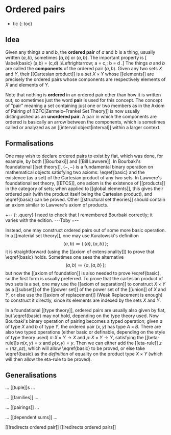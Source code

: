 # Ordered pairs

* tic
{: toc}


## Idea

Given any things $a$ and $b$, the __ordered pair__ of $a$ and $b$ is a thing, usually written $(a,b)$, sometimes $[a,b]$ or $\langle{a,b}\rangle$.  The important property is
\[ \label{basic} (a,b) = (c,d) \;\Leftrightarrow\; a = c,\; b = d .\]
The things $a$ and $b$ are called the __components__ of the ordered pair $(a,b)$.  Given any two sets $X$ and $Y$, their [[Cartesian product]] is a set $X \times Y$ whose [[elements]] are precisely the ordered pairs whose components are respectively elements of $X$ and elements of $Y$.

Note that nothing is __ordered__ in an ordered pair other than how it is written out, so sometimes just the word __pair__ is used for this concept. The concept of  "pair" meaning a set containing just one or two members as in the Axiom of Pairing of [[ZFC|Zermelo–Frankel Set Theory]] is now usually distinguished as an __unordered pair__. A pair in which the components are ordered is basically an arrow between the components, which is sometimes called or analyzed as an [[interval object|interval]] within a larger context.

## Formalisations

One may wish to declare ordered pairs to exist by fiat, which was done, for example, by both [[Bourbaki]] and [[Bill Lawvere]].  In Bourbaki\'s foundational [[set theory]], $\langle{-,-}\rangle$ is a fundamental binary operation on mathematical objects satisfying two axioms: \eqref{basic} and the existence (as a set) of the Cartesian product of any two sets.  In Lawvere\'s foundational set theory, [[ETCS]], one axiom is the existence of [[products]] in the category of sets; when applied to [[global elements]], this gives their ordered pair (with the product itself being the Cartesian product), and \eqref{basic} can be proved.  Other [[structural set theories]] should contain an axiom similar to Lawvere\'s axiom of products.

+-- {: .query}
I need to check that I remembered Bourbaki correctly; it varies with the edition.  ---Toby
=--

Instead, one may construct ordered pairs out of some more basic operation.  In a [[material set theory]], one may use Kuratowski\'s definition
$$ (a,b) \coloneqq \big\{\,\{a\},\{a,b\}\,\big\} ;$$
it is straightforward (using the [[axiom of extensionality]]) to prove that \eqref{basic} holds.  Sometimes one sees the alternative
$$ (a,b) \coloneqq \big\{a, \{a,b\}\,\big\} ;$$
but now the [[axiom of foundation]] is also needed to prove \eqref{basic}, so the first form is usually preferred.  To prove that the cartesian product of two sets is a set, one may use the [[axiom of separation]] to construct $X \times Y$ as a [[subset]] of the [[power set]] of the power set of the [[union]] of $X$ and $Y$, or else use the [[axiom of replacement]] (Weak Replacement is enough) to construct it directly, since its elements are indexed by the sets $X$ and $Y$.

In a foundational [[type theory]], ordered pairs are usually also given by fiat, but \eqref{basic} may not hold, depending on the type theory used.  Now Bourbaki\'s binary operation of pairing becomes a typed operation; given $a$ of type $X$ and $b$ of type $Y$, the ordered pair $(x,y)$ has type $A \times B$.  There are also two typed operations (either  basic or definable, depending on the style of type theory used) $\pi\colon X \times Y \to X$ and $\rho\colon X \times Y \to Y$, satisfying the [[beta-rule]]s $\pi(x,y) = x$ and $\rho(x,y) = y$.  Then we can either add the [[eta-rule]] $z = (\pi z,\rho z)$, which will allow \eqref{basic} to be proved, or else take \eqref{basic} as the *definition* of equality on the product type $X \times Y$ (which will then allow the eta-rule to be proved).


## Generalisations

... [[tuple]]s ...

... [[families]] ...

... [[pairings]] ...

... [[dependent sums]] ...


[[!redirects ordered pair]]
[[!redirects ordered pairs]]
